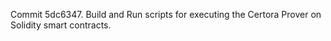 Commit 5dc6347.                    Build and Run scripts for executing the Certora Prover on Solidity smart contracts.